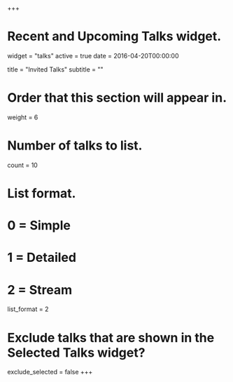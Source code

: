 +++
# Recent and Upcoming Talks widget.
widget = "talks"
active = true
date = 2016-04-20T00:00:00

title = "Invited Talks"
subtitle = ""

# Order that this section will appear in.
weight = 6

# Number of talks to list.
count = 10

# List format.
#   0 = Simple
#   1 = Detailed
#   2 = Stream
list_format = 2

# Exclude talks that are shown in the Selected Talks widget?
exclude_selected = false
+++

